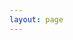 ```yaml
---
layout: page
---
```


<script setup>
    import { withBase } from 'vitepress';

    if (typeof window !== 'undefined') {
        function injectStyleToShadowRoot(selector, css) {
            const interval = setInterval(() => {
            const el = document.querySelector(selector);
            if (el && el.shadowRoot) {
                clearInterval(interval);
                const style = document.createElement('style');
                style.textContent = css;
                el.shadowRoot.appendChild(style);
            }
            }, 100);
        }

        injectStyleToShadowRoot('my-component', `
            input {
                float: left !important;
                padding: 0px !important;
                margin: 0px !important;
                border: none;
            }
        `);
    }
</script>

<style>
eo-dash a[href="https://eox.at"] img{
   display: unset;
   height: 9px;
}
eo-dash .eodash-overlay p {
   bottom: -18px !important;
   left: 70px !important;
}

eox-chart input {
      width: 100% !important;
  height: 100% !important;
  padding: 0px !important;
  margin: 0px !important;

}
</style>

<eo-dash style="height:calc(100dvh - 126px); display: flex; width: 100%" :config="withBase('/configs/firstconfig.js')"/>